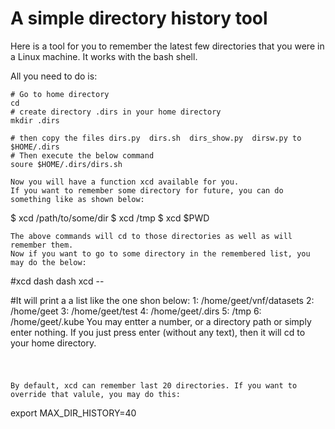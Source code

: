 # A simple directory history tool

Here is a tool for you to remember the latest few directories that you were in a Linux machine. It works with the bash shell. 

All you need to do is:
```
# Go to home directory
cd 
# create directory .dirs in your home directory
mkdir .dirs

# then copy the files dirs.py  dirs.sh  dirs_show.py  dirsw.py to $HOME/.dirs
# Then execute the below command
soure $HOME/.dirs/dirs.sh

Now you will have a function xcd available for you.
If you want to remember some directory for future, you can do something like as shown below:
```
$ xcd  /path/to/some/dir
$ xcd /tmp
$ xcd $PWD
```
The above commands will cd to those directories as well as will remember them.
Now if you want to go to some directory in the remembered list, you may do the below:
```
#xcd dash dash
xcd --

#It will print a a list like the one shon below:
   1: /home/geet/vnf/datasets
   2: /home/geet
   3: /home/geet/test
   4: /home/geet/.dirs
   5: /tmp
   6: /home/geet/.kube
You may entter a number, or a directory path or simply enter nothing. If you just press enter (without any text), then it will cd to your home directory.
#
```

By default, xcd can remember last 20 directories. If you want to override that valule, you may do this:
```
export MAX_DIR_HISTORY=40
```


























